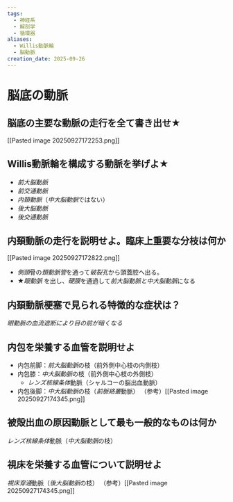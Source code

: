 ```yaml
---
tags:
  - 神経系
  - 解剖学
  - 循環器
aliases:
  - Willis動脈輪
  - 脳動脈
creation_date: 2025-09-26
---
```

# 脳底の動脈

## 脳底の主要な動脈の走行を全て書き出せ★
[[Pasted image 20250927172253.png]]

## Willis動脈輪を構成する動脈を挙げよ★
- *前大脳動脈*
- *前交通動脈*
- *内頚動脈*（*中大脳動脈*ではない）
- *後大脳動脈*
- *後交通動脈*

## 内頚動脈の走行を説明せよ。臨床上重要な分枝は何か
[[Pasted image 20250927172822.png]]
- *側頭*骨の*頚動脈管*を通って*破裂孔*から頭蓋腔へ出る。
- ★*眼動脈* を出し、*硬膜*を通過して*前大脳動脈と中大脳動脈*になる
## 内頚動脈梗塞で見られる特徴的な症状は？
*眼動脈の血流遮断により目の前が暗くなる*

## 内包を栄養する血管を説明せよ
- 内包前脚：*前大脳動脈*の枝（前外側中心枝の内側枝）
- 内包膝：*中大脳動脈*の枝（前外側中心枝の外側枝）
	- *レンズ核線条体*動脈（シャルコーの脳出血動脈）
- 内包後脚：*中大脳動脈*の枝（*前脈絡叢*動脈）
（参考）[[Pasted image 20250927174345.png]]

## 被殻出血の原因動脈として最も一般的なものは何か
*レンズ核線条体*動脈（*中大脳動脈*の枝）

## 視床を栄養する血管について説明せよ
*視床穿通*動脈（*後大脳動脈*の枝）
（参考）[[Pasted image 20250927174345.png]]